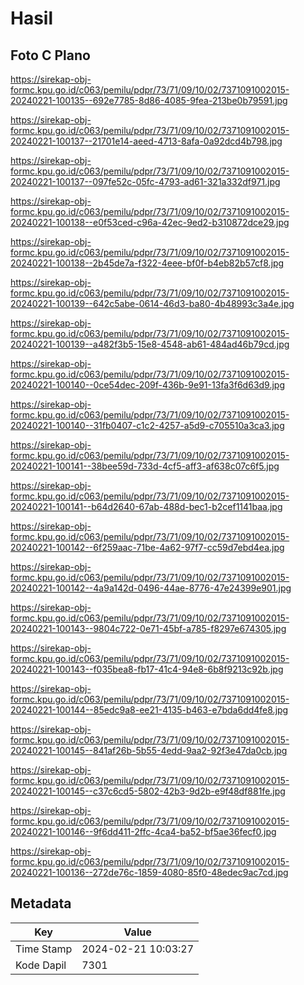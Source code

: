 # Hasil

## Foto C Plano

https://sirekap-obj-formc.kpu.go.id/c063/pemilu/pdpr/73/71/09/10/02/7371091002015-20240221-100135--692e7785-8d86-4085-9fea-213be0b79591.jpg

https://sirekap-obj-formc.kpu.go.id/c063/pemilu/pdpr/73/71/09/10/02/7371091002015-20240221-100137--21701e14-aeed-4713-8afa-0a92dcd4b798.jpg

https://sirekap-obj-formc.kpu.go.id/c063/pemilu/pdpr/73/71/09/10/02/7371091002015-20240221-100137--097fe52c-05fc-4793-ad61-321a332df971.jpg

https://sirekap-obj-formc.kpu.go.id/c063/pemilu/pdpr/73/71/09/10/02/7371091002015-20240221-100138--e0f53ced-c96a-42ec-9ed2-b310872dce29.jpg

https://sirekap-obj-formc.kpu.go.id/c063/pemilu/pdpr/73/71/09/10/02/7371091002015-20240221-100138--2b45de7a-f322-4eee-bf0f-b4eb82b57cf8.jpg

https://sirekap-obj-formc.kpu.go.id/c063/pemilu/pdpr/73/71/09/10/02/7371091002015-20240221-100139--642c5abe-0614-46d3-ba80-4b48993c3a4e.jpg

https://sirekap-obj-formc.kpu.go.id/c063/pemilu/pdpr/73/71/09/10/02/7371091002015-20240221-100139--a482f3b5-15e8-4548-ab61-484ad46b79cd.jpg

https://sirekap-obj-formc.kpu.go.id/c063/pemilu/pdpr/73/71/09/10/02/7371091002015-20240221-100140--0ce54dec-209f-436b-9e91-13fa3f6d63d9.jpg

https://sirekap-obj-formc.kpu.go.id/c063/pemilu/pdpr/73/71/09/10/02/7371091002015-20240221-100140--31fb0407-c1c2-4257-a5d9-c705510a3ca3.jpg

https://sirekap-obj-formc.kpu.go.id/c063/pemilu/pdpr/73/71/09/10/02/7371091002015-20240221-100141--38bee59d-733d-4cf5-aff3-af638c07c6f5.jpg

https://sirekap-obj-formc.kpu.go.id/c063/pemilu/pdpr/73/71/09/10/02/7371091002015-20240221-100141--b64d2640-67ab-488d-bec1-b2cef1141baa.jpg

https://sirekap-obj-formc.kpu.go.id/c063/pemilu/pdpr/73/71/09/10/02/7371091002015-20240221-100142--6f259aac-71be-4a62-97f7-cc59d7ebd4ea.jpg

https://sirekap-obj-formc.kpu.go.id/c063/pemilu/pdpr/73/71/09/10/02/7371091002015-20240221-100142--4a9a142d-0496-44ae-8776-47e24399e901.jpg

https://sirekap-obj-formc.kpu.go.id/c063/pemilu/pdpr/73/71/09/10/02/7371091002015-20240221-100143--9804c722-0e71-45bf-a785-f8297e674305.jpg

https://sirekap-obj-formc.kpu.go.id/c063/pemilu/pdpr/73/71/09/10/02/7371091002015-20240221-100143--f035bea8-fb17-41c4-94e8-6b8f9213c92b.jpg

https://sirekap-obj-formc.kpu.go.id/c063/pemilu/pdpr/73/71/09/10/02/7371091002015-20240221-100144--85edc9a8-ee21-4135-b463-e7bda6dd4fe8.jpg

https://sirekap-obj-formc.kpu.go.id/c063/pemilu/pdpr/73/71/09/10/02/7371091002015-20240221-100145--841af26b-5b55-4edd-9aa2-92f3e47da0cb.jpg

https://sirekap-obj-formc.kpu.go.id/c063/pemilu/pdpr/73/71/09/10/02/7371091002015-20240221-100145--c37c6cd5-5802-42b3-9d2b-e9f48df881fe.jpg

https://sirekap-obj-formc.kpu.go.id/c063/pemilu/pdpr/73/71/09/10/02/7371091002015-20240221-100146--9f6dd411-2ffc-4ca4-ba52-bf5ae36fecf0.jpg

https://sirekap-obj-formc.kpu.go.id/c063/pemilu/pdpr/73/71/09/10/02/7371091002015-20240221-100136--272de76c-1859-4080-85f0-48edec9ac7cd.jpg


## Metadata

| Key        | Value               |
| ---------- | ------------------- |
| Time Stamp | 2024-02-21 10:03:27 |
| Kode Dapil | 7301                |



